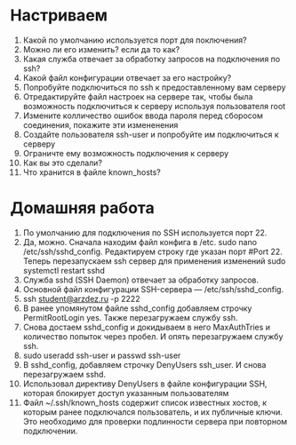 # Настриваем

1. Какой по умолчанию используется порт для поключения?
2. Можно ли его изменить? если да то как?
3. Какая служба отвечает за обработку запросов на подключения по ssh?
4. Какой файл конфигурации отвечает за его настройку?
5. Попробуйте подключиться по ssh к предоставленному вам серверу
6. Отредактируйте файл настроек на сервере так, чтобы была возможность подключиться к серверу используя пользователя root
7. Измените колличество ошибок ввода пароля перед сборосом соединения, покажите эти измененения
8. Создайте пользователя ssh-user и попробуйте им подключиться к серверу
9. Ограничте ему возможность подключения к серверу
10. Как вы это сделали?
11. Что хранится в файле known_hosts?

# Домашняя работа
1. По умолчанию для подключения по SSH используется порт 22.
2. Да, можно. Сначала находим файл конфига в /etc. sudo nano /etc/ssh/sshd_config. Редактируем строку где указан порт #Port 22. Теперь перезапускаем ssh сервер для применения изменений sudo systemctl restart sshd
3. Служба sshd (SSH Daemon) отвечает за обработку запросов.
4. Основной файл конфигурации SSH-сервера — /etc/ssh/sshd_config.
5. ssh student@arzdez.ru -p 2222
6. В ранее упомянутом файле sshd_config добавляем строчку PermitRootLogin yes. Также перезагружаем службу ssh.
7. Снова достаем sshd_config и докидываем в него MaxAuthTries и количество попыток через пробел. И опять перезагружаем службу ssh.
8. sudo useradd ssh-user и passwd ssh-user
9. В sshd_config, добавляем строчку DenyUsers ssh_user. И снова перезагружаем sshd.
10. Использовал директиву DenyUsers в файле конфигурации SSH, которая блокирует доступ указанным пользователям
11. Файл ~/.ssh/known_hosts содержит список известных хостов, к которым ранее подключался пользователь, и их публичные ключи. Это необходимо для проверки подлинности сервера при повторном подключении.

